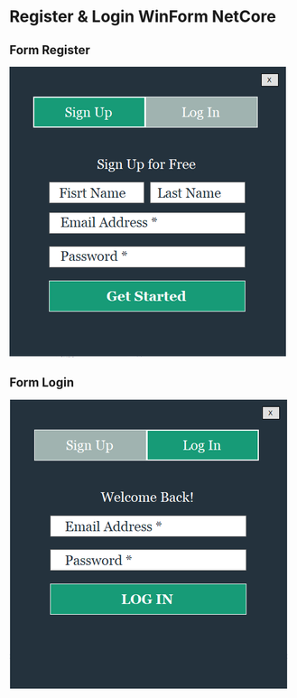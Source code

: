 # Register & Login WinForm NetCore
## Form Register
![alt text](https://raw.githubusercontent.com/hausoft/LoginWinFormNetCore/master/Register.PNG "Register Form")
## Form Login
![alt text](https://raw.githubusercontent.com/hausoft/LoginWinFormNetCore/master/Login.PNG "Register Form")
